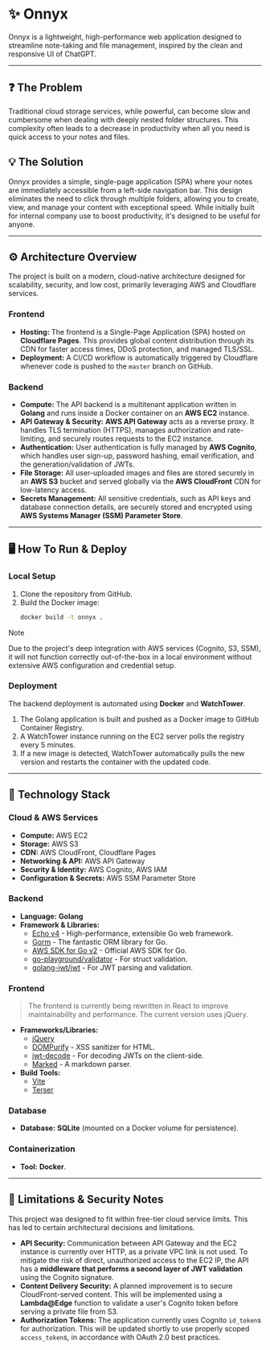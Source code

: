 # ✨ Onnyx

Onnyx is a lightweight, high-performance web application designed to streamline note-taking and file management, inspired by the clean and responsive UI of ChatGPT.

-----

## ❓ The Problem

Traditional cloud storage services, while powerful, can become slow and cumbersome when dealing with deeply nested folder structures. This complexity often leads to a decrease in productivity when all you need is quick access to your notes and files.

## 💡 The Solution

Onnyx provides a simple, single-page application (SPA) where your notes are immediately accessible from a left-side navigation bar. This design eliminates the need to click through multiple folders, allowing you to create, view, and manage your content with exceptional speed. While initially built for internal company use to boost productivity, it's designed to be useful for anyone.

-----

## ⚙ Architecture Overview

The project is built on a modern, cloud-native architecture designed for scalability, security, and low cost, primarily leveraging AWS and Cloudflare services.

### Frontend

  * **Hosting:** The frontend is a Single-Page Application (SPA) hosted on **Cloudflare Pages**. This provides global content distribution through its CDN for faster access times, DDoS protection, and managed TLS/SSL.
  * **Deployment:** A CI/CD workflow is automatically triggered by Cloudflare whenever code is pushed to the `master` branch on GitHub.

### Backend

  * **Compute:** The API backend is a multitenant application written in **Golang** and runs inside a Docker container on an **AWS EC2** instance.
  * **API Gateway & Security:** **AWS API Gateway** acts as a reverse proxy. It handles TLS termination (HTTPS), manages authorization and rate-limiting, and securely routes requests to the EC2 instance.
  * **Authentication:** User authentication is fully managed by **AWS Cognito**, which handles user sign-up, password hashing, email verification, and the generation/validation of JWTs.
  * **File Storage:** All user-uploaded images and files are stored securely in an **AWS S3** bucket and served globally via the **AWS CloudFront** CDN for low-latency access.
  * **Secrets Management:** All sensitive credentials, such as API keys and database connection details, are securely stored and encrypted using **AWS Systems Manager (SSM) Parameter Store**.

-----

## 🖥 How To Run & Deploy

### Local Setup

1.  Clone the repository from GitHub.
2.  Build the Docker image:
    ```bash
    docker build -t onnyx .
    ```

> [!Note]
> Due to the project's deep integration with AWS services (Cognito, S3, SSM), it will not function correctly out-of-the-box in a local environment without extensive AWS configuration and credential setup.

### Deployment

The backend deployment is automated using **Docker** and **WatchTower**.

1.  The Golang application is built and pushed as a Docker image to GitHub Container Registry.
2.  A WatchTower instance running on the EC2 server polls the registry every 5 minutes.
3.  If a new image is detected, WatchTower automatically pulls the new version and restarts the container with the updated code.

-----

## 🔬 Technology Stack

### Cloud & AWS Services

  * **Compute:** AWS EC2
  * **Storage:** AWS S3
  * **CDN:** AWS CloudFront, Cloudflare Pages
  * **Networking & API:** AWS API Gateway
  * **Security & Identity:** AWS Cognito, AWS IAM
  * **Configuration & Secrets:** AWS SSM Parameter Store

### Backend

  * **Language:** **Golang**
  * **Framework & Libraries:**
      * [Echo v4](https://github.com/labstack/echo) - High-performance, extensible Go web framework.
      * [Gorm](https://github.com/go-gorm/gorm) - The fantastic ORM library for Go.
      * [AWS SDK for Go v2](https://github.com/aws/aws-sdk-go-v2) - Official AWS SDK for Go.
      * [go-playground/validator](https://github.com/go-playground/validator) - For struct validation.
      * [golang-jwt/jwt](https://github.com/golang-jwt/jwt) - For JWT parsing and validation.

### Frontend

> The frontend is currently being rewritten in React to improve maintainability and performance. The current version uses jQuery.

  * **Frameworks/Libraries:**
      * [jQuery](https://github.com/jquery/jquery)
      * [DOMPurify](https://github.com/cure53/dompurify) - XSS sanitizer for HTML.
      * [jwt-decode](https://github.com/auth0/jwt-decode) - For decoding JWTs on the client-side.
      * [Marked](https://github.com/markedjs/marked) - A markdown parser.
  * **Build Tools:**
      * [Vite](https://github.com/vitejs/vite)
      * [Terser](https://github.com/terser/terser)

### Database

  * **Database:** **SQLite** (mounted on a Docker volume for persistence).

### Containerization

  * **Tool:** **Docker**.

-----

## 🤔 Limitations & Security Notes

This project was designed to fit within free-tier cloud service limits. This has led to certain architectural decisions and limitations.

  * **API Security:** Communication between API Gateway and the EC2 instance is currently over HTTP, as a private VPC link is not used. To mitigate the risk of direct, unauthorized access to the EC2 IP, the API has a **middleware that performs a second layer of JWT validation** using the Cognito signature.
  * **Content Delivery Security:** A planned improvement is to secure CloudFront-served content. This will be implemented using a **Lambda@Edge** function to validate a user's Cognito token before serving a private file from S3.
  * **Authorization Tokens:** The application currently uses Cognito `id_token`s for authorization. This will be updated shortly to use properly scoped `access_token`s, in accordance with OAuth 2.0 best practices.

